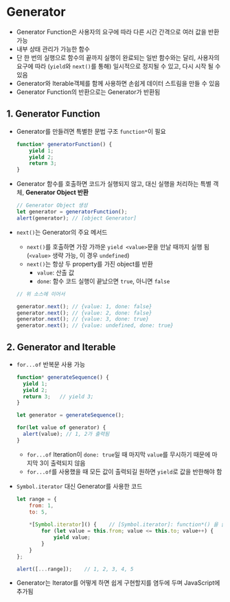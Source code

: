 # Generator

- Generator Function은 사용자의 요구에 따라 다른 시간 간격으로 여러 값을 반환 가능
- 내부 상태 관리가 가능한 함수
- 단 한 번의 실행으로 함수의 끝까지 실행이 완료되는 일반 함수와는 달리, 사용자의 요구에 따라 (`yield`와 `next()`를 통해) 일시적으로 정지될 수 있고, 다시 시작 될 수 있음
- Generator와 Iterable객체를 함께 사용하면 손쉽게 데이터 스트림을 만들 수 있음
- Generator Function의 반환으로는 Generator가 반환됨

## 1. Generator Function

- Generator를 만들려면 특별한 문법 구조 `function*`이 필요

  ```javascript
  function* generatorFunction() {
      yield 1;
      yield 2;
      return 3;
  }
  ```

- Generator 함수를 호출하면 코드가 실행되지 않고, 대신 실행을 처리하는 특별 객체, **Generator Object 반환**

  ```javascript
  // Generator Object 생성
  let generator = generatorFunction();
  alert(generator);	// [object Generator]
  ```

- `next()`는 Generator의 주요 메서드

  - `next()`를 호출하면 가장 가까운 `yield <value>`문을 만날 때까지 실행 됨(`<value>` 생략 가능, 이 경우 `undefined`)
  - `next()`는 항상 두 property를 가진 object를 반환
    - `value`: 산출 값
    - `done`: 함수 코드 실행이 끝났으면 `true`, 아니면 `false`

  ```javascript
  // 위 소스에 이어서
  
  generator.next(); // {value: 1, done: false}
  generator.next(); // {value: 2, done: false}
  generator.next(); // {value: 3, done: true}
  generator.next(); // {value: undefined, done: true}
  ```


## 2. Generator and Iterable

- `for...of` 반복문 사용 가능

  ```javascript
  function* generateSequence() {
    yield 1;
    yield 2;
    return 3;	// yield 3;
  }
  
  let generator = generateSequence();
  
  for(let value of generator) {
    alert(value); // 1, 2가 출력됨
  }
  ```

  - `for...of` Iteration이 `done: true`일 때 마지막 `value`를 무시하기 때문에 마지막 3이 출력되지 않음
  - `for...of`를 사용했을 때 모든 값이 출력되길 원하면 `yield`로 값을 반한해야 함

- `Symbol.iterator` 대신 Generator를 사용한 코드

  ```javascript
  let range = {
      from: 1,
      to: 5,
      
      *[Symbol.iterator]() {	// [Symbol.iterator]: function*() 을 줄인 것
          for (let value = this.from; value <= this.to; value++) {
              yield value;
          }
      }
  };
  
  alert([...range]);	// 1, 2, 3, 4, 5
  ```

- Generator는 Iterator를 어떻게 하면 쉽게 구현할지를 염두에 두며 JavaScript에 추가됨
